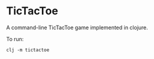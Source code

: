 TicTacToe
=========

A command-line TicTacToe game implemented in clojure.

To run:
```
clj -m tictactoe
```
